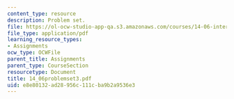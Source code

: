 ```yaml
---
content_type: resource
description: Problem set.
file: https://ol-ocw-studio-app-qa.s3.amazonaws.com/courses/14-06-intermediate-macroeconomic-theory-spring-2004/e8e80132ad28956c111cba9b2a9536e3_14_06problemset3.pdf
file_type: application/pdf
learning_resource_types:
- Assignments
ocw_type: OCWFile
parent_title: Assignments
parent_type: CourseSection
resourcetype: Document
title: 14_06problemset3.pdf
uid: e8e80132-ad28-956c-111c-ba9b2a9536e3
---
```

